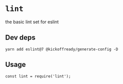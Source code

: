 # `lint`

the basic lint set for eslint 

## Dev deps

```
yarn add eslint@7 @kickoffready/generate-config -D
```

## Usage

```
const lint = require('lint');
```
